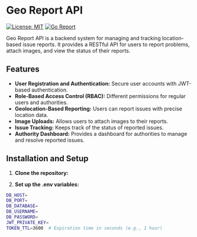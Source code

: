 # Geo Report API

[![License: MIT](https://img.shields.io/badge/License-MIT-yellow.svg)](https://opensource.org/licenses/MIT)
[![Go Report](https://github.com/keisaki/Geo_Report_API/actions/workflows/go.yml/badge.svg)](https://github.com/keisaki/Geo_Report_API/actions/workflows/go.yml)  

Geo Report API is a backend system for managing and tracking location-based issue reports. It provides a RESTful API for users to report problems, attach images, and view the status of their reports.

## Features

- **User Registration and Authentication:** Secure user accounts with JWT-based authentication.
- **Role-Based Access Control (RBAC):** Different permissions for regular users and authorities.
- **Geolocation-Based Reporting:** Users can report issues with precise location data.
- **Image Uploads:**  Allows users to attach images to their reports.
- **Issue Tracking:**  Keeps track of the status of reported issues.
- **Authority Dashboard:** Provides a dashboard for authorities to manage and resolve reported issues.

## Installation and Setup

1. **Clone the repository:**

2. **Set up the .env variables:**

```bash
DB_HOST=
DB_PORT=
DB_DATABASE=
DB_USERNAME=
DB_PASSWORD=
JWT_PRIVATE_KEY=
TOKEN_TTL=3600  # Expiration time in seconds (e.g., 1 hour)
```
